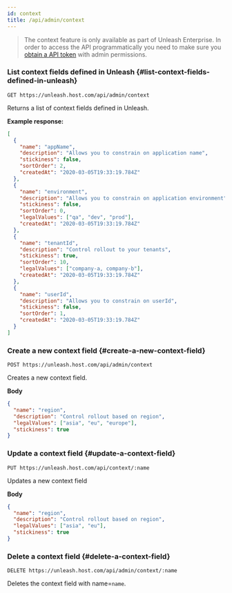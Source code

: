 ```yaml
---
id: context
title: /api/admin/context
---
```


> The context feature is only available as part of Unleash Enterprise. In order to access the API programmatically you need to make sure you [obtain a API token](/user_guide/api-token) with admin permissions.

### List context fields defined in Unleash {#list-context-fields-defined-in-unleash}

`GET https://unleash.host.com/api/admin/context`

Returns a list of context fields defined in Unleash.

**Example response:**

```json
[
  {
    "name": "appName",
    "description": "Allows you to constrain on application name",
    "stickiness": false,
    "sortOrder": 2,
    "createdAt": "2020-03-05T19:33:19.784Z"
  },
  {
    "name": "environment",
    "description": "Allows you to constrain on application environment",
    "stickiness": false,
    "sortOrder": 0,
    "legalValues": ["qa", "dev", "prod"],
    "createdAt": "2020-03-05T19:33:19.784Z"
  },
  {
    "name": "tenantId",
    "description": "Control rollout to your tenants",
    "stickiness": true,
    "sortOrder": 10,
    "legalValues": ["company-a, company-b"],
    "createdAt": "2020-03-05T19:33:19.784Z"
  },
  {
    "name": "userId",
    "description": "Allows you to constrain on userId",
    "stickiness": false,
    "sortOrder": 1,
    "createdAt": "2020-03-05T19:33:19.784Z"
  }
]
```

### Create a new context field {#create-a-new-context-field}

`POST https://unleash.host.com/api/admin/context`

Creates a new context field.

**Body**

```json
{
  "name": "region",
  "description": "Control rollout based on region",
  "legalValues": ["asia", "eu", "europe"],
  "stickiness": true
}
```

### Update a context field {#update-a-context-field}

`PUT https://unleash.host.com/api/context/:name`

Updates a new context field

**Body**

```json
{
  "name": "region",
  "description": "Control rollout based on region",
  "legalValues": ["asia", "eu"],
  "stickiness": true
}
```

### Delete a context field {#delete-a-context-field}

`DELETE https://unleash.host.com/api/admin/context/:name`

Deletes the context field with name=`name`.

